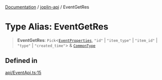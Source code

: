 [Documentation](../../packages.md) / [joplin-api](../index.md) / EventGetRes

# Type Alias: EventGetRes

> **EventGetRes**: `Pick`\<[`EventProperties`](../interfaces/EventProperties.md), `"id"` \| `"item_type"` \| `"item_id"` \| `"type"` \| `"created_time"`\> & [`CommonType`](../interfaces/CommonType.md)

## Defined in

[api/EventApi.ts:15](https://github.com/rxliuli/joplin-utils/blob/a3a4c55f9104da0aa8b36da1259d082b810b3d68/packages/joplin-api/src/api/EventApi.ts#L15)
